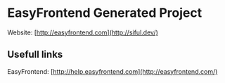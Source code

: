 # EasyFrontend Generated Project

Website: [http://easyfrontend.com](http://siful.dev/)


## Usefull links
EasyFrontend: [http://help.easyfrontend.com](http://easyfrontend.com/)
